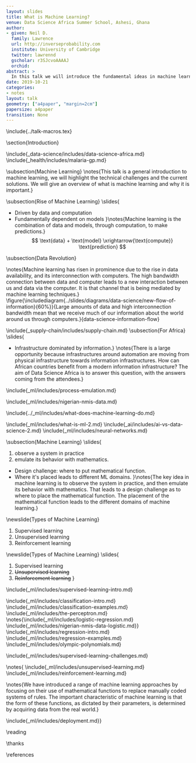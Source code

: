```yaml
---
layout: slides
title: What is Machine Learning?
venue: Data Science Africa Summer School, Ashesi, Ghana
author:
- given: Neil D.
  family: Lawrence
  url: http://inverseprobability.com
  institute: University of Cambridge
  twitter: lawrennd
  gscholar: r3SJcvoAAAAJ
  orchid: 
abstract: >
  In this talk we will introduce the fundamental ideas in machine learning. We'll develop our exposition around the ideas of prediction function and the objective function. We don't so much focus on the derivation of particular algorithms, but more the general principles involved to give an idea of the machine learning *landscape*.
date: 2019-10-21
categories:
- notes
layout: talk
geometry: ["a4paper", "margin=2cm"]
papersize: a4paper
transition: None
---
```


\include{../talk-macros.tex}

\section{Introduction}

\include{_data-science/includes/data-science-africa.md}
\include{_health/includes/malaria-gp.md}

\subsection{Machine Learning}
\notes{This talk is a general introduction to machine learning, we will highlight the technical challenges and the current solutions. We will give an overview of what is machine learning and why it is important.}

\subsection{Rise of Machine Learning}
\slides{
* Driven by data and computation
* Fundamentally dependent on models
}\notes{Machine learning is the combination of data and models, through computation, to make predictions.}
$$
\text{data} + \text{model} \xrightarrow{\text{compute}} \text{prediction}
$$

\subsection{Data Revolution}

\notes{Machine learning has risen in prominence due to the rise in data availability, and its interconnection with computers. The high bandwidth connection between data and computer leads to a new interaction between us and data via the computer. It is that channel that is being mediated by machine learning techniques.}
\figure{\includediagram{../slides/diagrams/data-science/new-flow-of-information}{60%}}{Large amounts of data and high interconnection bandwidth mean that we receive much of our information about the world around us through computers.}{data-science-information-flow}

\include{_supply-chain/includes/supply-chain.md}
\subsection{For Africa}
\slides{
* Infrastructure dominated by information.}
\notes{There is a large opportunity because infrastructures around automation are moving from physical infrastructure towards information infrastructures. How can African countries benefit from a modern information infrastructure? The aim of Data Science Africa is to answer this question, with the answers coming from the attendees.}

\include{_ml/includes/process-emulation.md}

\include{_ml/includes/nigerian-nmis-data.md}

\include{../_ml/includes/what-does-machine-learning-do.md}

\include{_ml/includes/what-is-ml-2.md}
\include{_ai/includes/ai-vs-data-science-2.md}
\include{_ml/includes/neural-networks.md}

\subsection{Machine Learning}
\slides{
1. observe a system in practice
2. emulate its behavior with mathematics.

* Design challenge: where to put mathematical function.
* Where it's placed leads to different ML domains.
}\notes{The key idea in machine learning is to observe the system in practice, and then emulate its behavior with mathematics. That leads to a design challenge as to where to place the mathematical function. The placement of the mathematical function leads to the different domains of machine learning.}

\newslide{Types of Machine Learning}

1. Supervised learning
2. Unsupervised learning
3. Reinforcement learning

\newslide{Types of Machine Learning}
\slides{
1. Supervised learning
2. <s>Unsupervised learning</s>
3. <s>Reinforcement learning</s>
}


\include{_ml/includes/supervised-learning-intro.md}

\include{_ml/includes/classification-intro.md}
\include{_ml/includes/classification-examples.md}
\include{_ml/includes/the-perceptron.md}
\notes{\include{_ml/includes/logistic-regression.md}
\include{_ml/includes/nigerian-nmis-data-logistic.md}}
\include{_ml/includes/regression-intro.md}
\include{_ml/includes/regression-examples.md}
\include{_ml/includes/olympic-polynomials.md}

\include{_ml/includes/supervised-learning-challenges.md}

<!-- Leave unsupervised and reinforcement learning in the notes -->
\notes{
\include{_ml/includes/unsupervised-learning.md}
\include{_ml/includes/reinforcement-learning.md}

\notes{We have introduced a range of machine learning approaches by focusing on their use of mathematical functions to replace manually coded systems of rules. The important characteristic of machine learning is that the form of these functions, as dictated by their parameters, is determined by acquiring data from the real world.}


\include{_ml/includes/deployment.md}}

\reading

\thanks

\references
